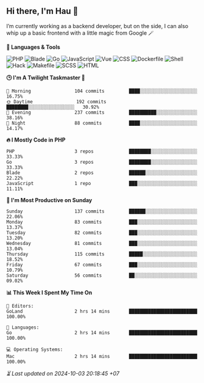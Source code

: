 ## Hi there, I'm Hau 👋
I’m currently working as a backend developer, but on the side, I can also whip up a basic frontend with a little magic from Google 🪄

<!--START_SECTION:readme-stats-->
**💬 Languages & Tools**

![PHP](https://img.shields.io/badge/PHP-65.47%25-4F5D95?&logo=PHP&labelColor=151b23)
![Blade](https://img.shields.io/badge/Blade-26.43%25-f7523f?&logo=Blade&labelColor=151b23)
![Go](https://img.shields.io/badge/Go-03.82%25-00ADD8?&logo=Go&labelColor=151b23)
![JavaScript](https://img.shields.io/badge/JavaScript-02.41%25-f1e05a?&logo=JavaScript&labelColor=151b23)
![Vue](https://img.shields.io/badge/Vue-01.22%25-41b883?&logo=Vue&labelColor=151b23)
![CSS](https://img.shields.io/badge/CSS-00.29%25-563d7c?&logo=CSS&labelColor=151b23)
![Dockerfile](https://img.shields.io/badge/Dockerfile-00.12%25-384d54?&logo=Dockerfile&labelColor=151b23)
![Shell](https://img.shields.io/badge/Shell-00.09%25-89e051?&logo=Shell&labelColor=151b23)
![Hack](https://img.shields.io/badge/Hack-00.07%25-878787?&logo=Hack&labelColor=151b23)
![Makefile](https://img.shields.io/badge/Makefile-00.04%25-427819?&logo=Makefile&labelColor=151b23)
![SCSS](https://img.shields.io/badge/SCSS-00.02%25-c6538c?&logo=SCSS&labelColor=151b23)
![HTML](https://img.shields.io/badge/HTML-00.02%25-e34c26?&logo=HTML&labelColor=151b23)


**🕒 I'm A Twilight Taskmaster 🌆**

```text
🌅 Morning                104 commits         ████░░░░░░░░░░░░░░░░░░░░░   16.75%
🌞 Daytime                192 commits         ████████░░░░░░░░░░░░░░░░░   30.92%
🌆 Evening                237 commits         ██████████░░░░░░░░░░░░░░░   38.16%
🌙 Night                  88 commits          ████░░░░░░░░░░░░░░░░░░░░░   14.17%
```

**🔥 I Mostly Code in PHP**

```text
PHP                      3 repos             ████████░░░░░░░░░░░░░░░░░   33.33%
Go                       3 repos             ████████░░░░░░░░░░░░░░░░░   33.33%
Blade                    2 repos             ██████░░░░░░░░░░░░░░░░░░░   22.22%
JavaScript               1 repo              ███░░░░░░░░░░░░░░░░░░░░░░   11.11%
```

**📅 I'm Most Productive on Sunday**

```text
Sunday                   137 commits         ██████░░░░░░░░░░░░░░░░░░░   22.06%
Monday                   83 commits          ███░░░░░░░░░░░░░░░░░░░░░░   13.37%
Tuesday                  82 commits          ███░░░░░░░░░░░░░░░░░░░░░░   13.20%
Wednesday                81 commits          ███░░░░░░░░░░░░░░░░░░░░░░   13.04%
Thursday                 115 commits         █████░░░░░░░░░░░░░░░░░░░░   18.52%
Friday                   67 commits          ███░░░░░░░░░░░░░░░░░░░░░░   10.79%
Saturday                 56 commits          ██░░░░░░░░░░░░░░░░░░░░░░░   09.02%
```

**📊 This Week I Spent My Time On**

```text
📝 Editors:
GoLand                   2 hrs 14 mins       █████████████████████████   100.00%

💬 Languages:
Go                       2 hrs 14 mins       █████████████████████████   100.00%

💻 Operating Systems:
Mac                      2 hrs 14 mins       █████████████████████████   100.00%
```



*⏳ Last updated on 2024-10-03 20:18:45 +07*
<!--END_SECTION:readme-stats-->
